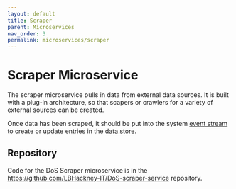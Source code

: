 ```yaml
---
layout: default
title: Scraper
parent: Microservices
nav_order: 3
permalink: microservices/scraper
---
```


# Scraper Microservice

The scraper microservice pulls in data from external data sources. It is built with a plug-in architecture, so that scapers or crawlers for a variety of external sources can be created.

Once data has been scraped, it should be put into the system [event stream](./eventstream) to create or update entries in the [data store](./datastore).

## Repository

Code for the DoS Scraper microservice is in the https://github.com/LBHackney-IT/DoS-scraper-service repository.
